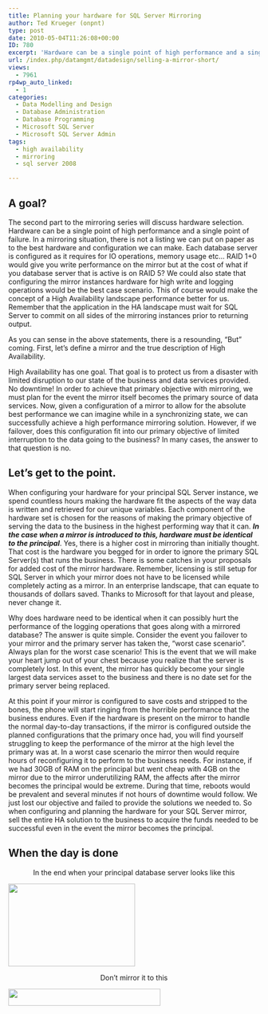 ```yaml
---
title: Planning your hardware for SQL Server Mirroring
author: Ted Krueger (onpnt)
type: post
date: 2010-05-04T11:26:08+00:00
ID: 780
excerpt: 'Hardware can be a single point of high performance and a single point of failure.  In a mirroring situation, there is not a listing we can put on paper as to the best hardware and configuration we can make.  Each database server is configured as it requires for IO operations, memory usage etc…  RAID 1+0 would give you write performance on the mirror but at the cost of what if you database server that is active is on RAID 5?'
url: /index.php/datamgmt/datadesign/selling-a-mirror-short/
views:
  - 7961
rp4wp_auto_linked:
  - 1
categories:
  - Data Modelling and Design
  - Database Administration
  - Database Programming
  - Microsoft SQL Server
  - Microsoft SQL Server Admin
tags:
  - high availability
  - mirroring
  - sql server 2008

---
```

## A goal?

The second part to the mirroring series will discuss hardware selection. Hardware can be a single point of high performance and a single point of failure. In a mirroring situation, there is not a listing we can put on paper as to the best hardware and configuration we can make. Each database server is configured as it requires for IO operations, memory usage etc… RAID 1+0 would give you write performance on the mirror but at the cost of what if you database server that is active is on RAID 5? We could also state that configuring the mirror instances hardware for high write and logging operations would be the best case scenario. This of course would make the concept of a High Availability landscape performance better for us. Remember that the application in the HA landscape must wait for SQL Server to commit on all sides of the mirroring instances prior to returning output. 

As you can sense in the above statements, there is a resounding, “But” coming. First, let’s define a mirror and the true description of High Availability. 

High Availability has one goal. That goal is to protect us from a disaster with limited disruption to our state of the business and data services provided. No downtime! In order to achieve that primary objective with mirroring, we must plan for the event the mirror itself becomes the primary source of data services. Now, given a configuration of a mirror to allow for the absolute best performance we can imagine while in a synchronizing state, we can successfully achieve a high performance mirroring solution. However, if we failover, does this configuration fit into our primary objective of limited interruption to the data going to the business? In many cases, the answer to that question is no. 

## Let’s get to the point.

When configuring your hardware for your principal SQL Server instance, we spend countless hours making the hardware fit the aspects of the way data is written and retrieved for our unique variables. Each component of the hardware set is chosen for the reasons of making the primary objective of serving the data to the business in the highest performing way that it can. **_In the case when a mirror is introduced to this, hardware must be identical to the principal_**. Yes, there is a higher cost in mirroring than initially thought. That cost is the hardware you begged for in order to ignore the primary SQL Server(s) that runs the business. There is some catches in your proposals for added cost of the mirror hardware. Remember, licensing is still setup for SQL Server in which your mirror does not have to be licensed while completely acting as a mirror. In an enterprise landscape, that can equate to thousands of dollars saved. Thanks to Microsoft for that layout and please, never change it. 

Why does hardware need to be identical when it can possibly hurt the performance of the logging operations that goes along with a mirrored database? The answer is quite simple. Consider the event you failover to your mirror and the primary server has taken the, “worst case scenario”. Always plan for the worst case scenario! This is the event that we will make your heart jump out of your chest because you realize that the server is completely lost. In this event, the mirror has quickly become your single largest data services asset to the business and there is no date set for the primary server being replaced. 

At this point if your mirror is configured to save costs and stripped to the bones, the phone will start ringing from the horrible performance that the business endures. Even if the hardware is present on the mirror to handle the normal day-to-day transactions, if the mirror is configured outside the planned configurations that the primary once had, you will find yourself struggling to keep the performance of the mirror at the high level the primary was at. In a worst case scenario the mirror then would require hours of reconfiguring it to perform to the business needs. For instance, if we had 30GB of RAM on the principal but went cheap with 4GB on the mirror due to the mirror underutilizing RAM, the affects after the mirror becomes the principal would be extreme. During that time, reboots would be prevalent and several minutes if not hours of downtime would follow. We just lost our objective and failed to provide the solutions we needed to. So when configuring and planning the hardware for your SQL Server mirror, sell the entire HA solution to the business to acquire the funds needed to be successful even in the event the mirror becomes the principal. 

## When the day is done



<p align="center">
  In the end when your principal database server looks like this
</p>

<div class="image_block">
  <img src="/wp-content/uploads/blogs/DataMgmt/hardware_1.gif" alt="" title="" width="254" height="166" />
</div>



<p align="center">
  Don’t mirror it to this
</p>

<div class="image_block">
  <img src="/wp-content/uploads/blogs/DataMgmt/hardware_2.gif" alt="" title="" width="305" height="34" />
</div>